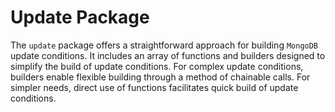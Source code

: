 # Update Package
The `update` package offers a straightforward approach for building `MongoDB` update conditions. It includes an array of functions and builders designed to simplify the build of update conditions. For complex update conditions, builders enable flexible building through a method of chainable calls. For simpler needs, direct use of functions facilitates quick build of update conditions.
